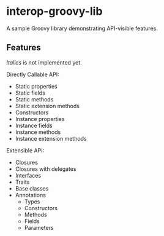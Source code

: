 # interop-groovy-lib

A sample Groovy library demonstrating API-visible features.

## Features

_Italics_ is not implemented yet.

Directly Callable API:

* Static properties
* Static fields
* Static methods
* Static extension methods
* Constructors
* Instance properties
* Instance fields
* Instance methods
* Instance extension methods

Extensible API:

* Closures
* Closures with delegates
* Interfaces
* Traits
* Base classes
* Annotations
  * Types
  * Constructors
  * Methods
  * Fields
  * Parameters
